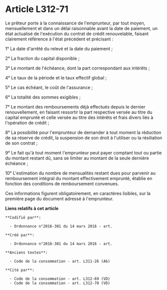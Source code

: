# Article L312-71

Le prêteur porte à la connaissance de l'emprunteur, par tout moyen, mensuellement et dans un délai raisonnable avant la date
de paiement, un état actualisé de l'exécution du contrat de crédit renouvelable, faisant clairement référence à l'état
précédent et précisant :

1° La date d'arrêté du relevé et la date du paiement ;

2° La fraction du capital disponible ;

3° Le montant de l'échéance, dont la part correspondant aux intérêts ;

4° Le taux de la période et le taux effectif global ;

5° Le cas échéant, le coût de l'assurance ;

6° La totalité des sommes exigibles ;

7° Le montant des remboursements déjà effectués depuis le dernier renouvellement, en faisant ressortir la part respective
versée au titre du capital emprunté et celle versée au titre des intérêts et frais divers liés à l'opération de crédit ;

8° La possibilité pour l'emprunteur de demander à tout moment la réduction de sa réserve de crédit, la suspension de son
droit à l'utiliser ou la résiliation de son contrat ;

9° Le fait qu'à tout moment l'emprunteur peut payer comptant tout ou partie du montant restant dû, sans se limiter au montant
de la seule dernière échéance ;

10° L'estimation du nombre de mensualités restant dues pour parvenir au remboursement intégral du montant effectivement
emprunté, établie en fonction des conditions de remboursement convenues.

Ces informations figurent obligatoirement, en caractères lisibles, sur la première page du document adressé à l'emprunteur.

**Liens relatifs à cet article**

	**Codifié par**:

	  - Ordonnance n°2016-301 du 14 mars 2016 - art.

	**Créé par**:

	  - Ordonnance n°2016-301 du 14 mars 2016 - art.

	**Anciens textes**:

	  - Code de la consommation - art. L311-26 (Ab)

	**Cité par**:

	  - Code de la consommation - art. L312-69 (VD)
	  - Code de la consommation - art. L312-70 (VD)
